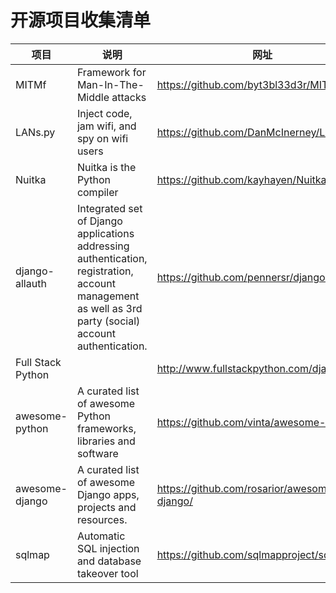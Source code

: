 # 开源项目收集清单


项目 | 说明   |网址
-----|---------|----
MITMf|Framework for Man-In-The-Middle attacks|https://github.com/byt3bl33d3r/MITMf
LANs.py|Inject code, jam wifi, and spy on wifi users|https://github.com/DanMcInerney/LANs.py
Nuitka|Nuitka is the Python compiler|https://github.com/kayhayen/Nuitka
django-allauth|Integrated set of Django applications addressing authentication, registration, account management as well as 3rd party (social) account authentication.|https://github.com/pennersr/django-allauth
Full Stack Python||http://www.fullstackpython.com/django.html
awesome-python|A curated list of awesome Python frameworks, libraries and software|https://github.com/vinta/awesome-python
awesome-django|A curated list of awesome Django apps, projects and resources.|https://github.com/rosarior/awesome-django/
sqlmap|Automatic SQL injection and database takeover tool |https://github.com/sqlmapproject/sqlmap
